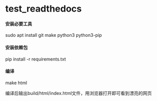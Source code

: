 # test_readthedocs

#### 安装必要工具

sudo apt install git make python3 python3-pip


#### 安装依赖包

pip install -r requirements.txt

#### 编译

make html

编译后输出build/html/index.html文件，用浏览器打开即可看到漂亮的网页
